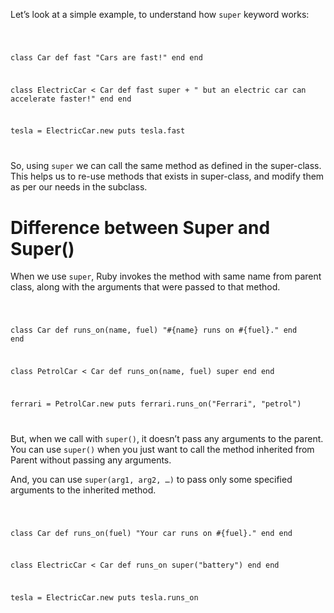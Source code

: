 
Let’s look at a simple example, to understand how `super` keyword works:

<codeblock language="ruby" type="lesson">
<code>

class Car
  def fast
    "Cars are fast!"
  end
end

class ElectricCar < Car
  def fast
    super + " but an electric car can accelerate faster!"
  end
end

tesla = ElectricCar.new
puts tesla.fast

</code>
</codeblock>


So, using `super` we can call the same method as defined in the super-class. This helps us to re-use methods that exists in super-class, and modify them as per our needs in the subclass.


# Difference between Super and Super()

When we use `super`, Ruby invokes the method with same name from parent class,
along with the arguments that were passed to that method.

<codeblock language="ruby" type="lesson">
<code>

class Car
  def runs_on(name, fuel)
    "#{name} runs on #{fuel}."
  end
end

class PetrolCar < Car
  def runs_on(name, fuel)
    super
  end
end

ferrari = PetrolCar.new
puts ferrari.runs_on("Ferrari", "petrol")

</code>
</codeblock>

But, when we call with `super()`, it doesn’t pass any arguments to the parent. You can use `super()` when you just want to call the method inherited from Parent without passing any arguments.

And, you can use `super(arg1, arg2, …)` to pass only some specified arguments to the inherited method.

<codeblock language="ruby" type="lesson">
<code>

class Car
  def runs_on(fuel)
    "Your car runs on #{fuel}."
  end
end

class ElectricCar < Car
  def runs_on
    super("battery")
  end
end

tesla = ElectricCar.new
puts tesla.runs_on

</code>
</codeblock>
